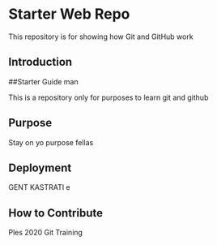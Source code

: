 # Starter Web Repo

This repository is for showing how Git and GitHub work

## Introduction


##Starter Guide
man

This is a repository only for purposes to learn git and github 

## Purpose
 Stay on yo purpose fellas

## Deployment
 
 GENT KASTRATI e

## How to Contribute

Ples
2020 Git Training